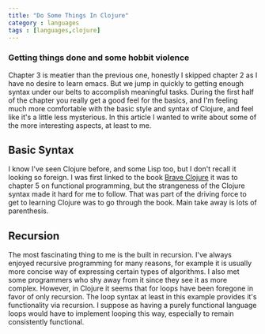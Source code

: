 ```yaml
---
title: "Do Some Things In Clojure"
category : languages
tags : [languages,clojure]
---
```


### Getting things done and some hobbit violence

Chapter 3 is meatier than the previous one, honestly I skipped chapter 2 as I have no desire to learn emacs. But we jump in quickly to getting enough syntax under our belts to accomplish meaningful tasks. During the first half of the chapter you really get a good feel for the basics, and I'm feeling much more comfortable with the basic style and syntax of Clojure, and feel like it's a little less mysterious. In this article I wanted to write about some of the more interesting aspects, at least to me.

<!--more-->

## Basic Syntax

I know I've seen Clojure before, and some Lisp too, but I don't recall it looking so foreign. I was first linked to the book [Brave Clojure](http://www.braveclojure.com/) it was to chapter 5 on functional programming, but the strangeness of the Clojure syntax made it hard for me to follow. That was part of the driving force to get to learning Clojure was to go through the book. Main take away is lots of parenthesis.

## Recursion

The most fascinating thing to me is the built in recursion. I've always enjoyed recursive programming for many reasons, for example it is usually more concise way of expressing certain types of algorithms. I also met some programmers who shy away from it since they see it as more complex. However, in Clojure it seems that for loops have been foregone in favor of only recursion. The loop syntax at least in this example provides it's functionality via recursion. I suppose as having a purely functional language loops would have to implement looping this way, especially to remain consistently functional.

